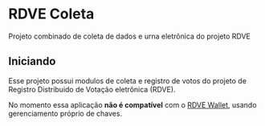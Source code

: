 # RDVE Coleta

Projeto combinado de coleta de dados e urna eletrônica do projeto RDVE

## Iniciando

Esse projeto possui modulos de coleta e registro de votos do projeto de Registro Distribuido de Votação eletrônica (RDVE). 

No momento essa aplicação **não é compatível** com o [RDVE Wallet](https://github.com/rammyres/rdve_wallet), usando gerenciamento próprio de chaves. 

